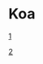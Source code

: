# Koa

[1](https://juejin.im/post/5be3a0a65188256ccc192a87)

[2](https://github.com/zhangxiang958/zhangxiang958.github.io/issues/38)

